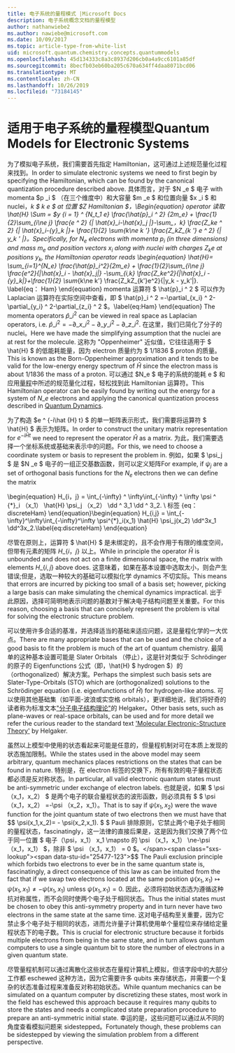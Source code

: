 ```yaml
---
title: 电子系统的量程模式 |Microsoft Docs
description: 电子系统概念文档的量程模型
author: nathanwiebe2
ms.author: nawiebe@microsoft.com
ms.date: 10/09/2017
ms.topic: article-type-from-white-list
uid: microsoft.quantum.chemistry.concepts.quantummodels
ms.openlocfilehash: 45d134333c8a3c8937d206cb0a4a9cc6101a85df
ms.sourcegitcommit: 8becfb03eb60ba205c670a634ff4daa8071bcd06
ms.translationtype: MT
ms.contentlocale: zh-CN
ms.lasthandoff: 10/26/2019
ms.locfileid: "73184145"
---
```

# <a name="quantum-models-for-electronic-systems"></a><span data-ttu-id="25477-103">适用于电子系统的量程模型</span><span class="sxs-lookup"><span data-stu-id="25477-103">Quantum Models for Electronic Systems</span></span>

<span data-ttu-id="25477-104">为了模拟电子系统，我们需要首先指定 Hamiltonian，这可通过上述规范量化过程来找到。</span><span class="sxs-lookup"><span data-stu-id="25477-104">In order to simulate electronic systems we need to first begin by specifying the Hamiltonian, which can be found by the canonical quantization procedure described above.</span></span>
<span data-ttu-id="25477-105">具体而言，对于 $N _e $ 电子 with momenta $p _i $ （在三个维度中）和大容量 $m _e $ 和位置向量 $x _i $ 和 nuclei，_k $ _k e $ at 位置 $Z Hamiltonian $，\Begin{equation} operator 读取 \hat{H} \Sum = $y {i = 1} ^ {N\__t_1_ e} \frac{\hat{p}\_i ^ 2} {2m\_e} + \frac{1}{2}\sum\_{i\ne j} \frac{e ^ 2} {| \hat{x}\_i-\hat{x}\_j |}-\sum\_，k} \frac{Z\_ke ^ 2} {| \hat{x}\_i-{y}\_k |}+ \frac{1}{2} \sum_{k\ne k '} \frac{Z\_kZ\_{k '} e ^ 2} {| y\_k ' |}。</span><span class="sxs-lookup"><span data-stu-id="25477-105">Specifically, for $N_e$ electrons with momenta $p_i$ (in three dimensions) and mass $m_e$  and position vectors $x_i$ along with nuclei with charges $Z_k e$ at positions $y_k$, the Hamiltonian operator reads \begin{equation} \hat{H}= \sum\_{i=1}^{N\_e} \frac{\hat{p}\_i^2}{2m\_e} + \frac{1}{2}\sum\_{i\ne j} \frac{e^2}{|\hat{x}\_i - \hat{x}\_j|} -\sum\_{i,k} \frac{Z\_ke^2}{|\hat{x}\_i - {y}\_k|}+\frac{1}{2} \sum_{k\ne k'} \frac{Z\_kZ\_{k'}e^2}{|y\_k - y\_k'|}.</span></span> <span data-ttu-id="25477-106">\label{eq： Ham} \end{equation} momenta 运算符 $ \hat{p}\_i ^ 2 $ 可以作为 Laplacian 运算符在实际空间中查看，即 $ \hat{p}\_i ^ 2 =-\partial\_{x\_i} ^ 2-\partial\_{y\_i} ^ 2-\partial\_{z\_i} ^ 2 $。</span><span class="sxs-lookup"><span data-stu-id="25477-106">\label{eq:Ham} \end{equation} The momenta operators $\hat{p}\_i^2$ can be viewed in real space as Laplacian operators, i.e. $\hat{p}\_i^2 = -\partial\_{x\_i}^2 - \partial\_{y\_i}^2 - \partial\_{z\_i}^2$.</span></span>
<span data-ttu-id="25477-107">在这里，我们已简化了分子的 nuclei。</span><span class="sxs-lookup"><span data-stu-id="25477-107">Here we have made the simplifying assumption that the nuclei are at rest for the molecule.</span></span>
<span data-ttu-id="25477-108">这称为 "Oppenheimer" 近似值，它往往适用于 $ \hat{H} $ 的低能耗能量，因为 electron 质量约为 $ 1/1836 $ proton 的质量。</span><span class="sxs-lookup"><span data-stu-id="25477-108">This is known as the Born-Oppenheimer approximation and it tends to be valid for the low-energy energy spectrum of $\hat{H}$ since the electron mass is about $1/1836$ the mass of a proton.</span></span>
<span data-ttu-id="25477-109">可以通过 $N\_e $ 电子的系统的能耗 e $ 和应用[量程](xref:microsoft.quantum.chemistry.concepts.quantumdynamics)中所述的规范量化过程，轻松找到此 Hamiltonian 运算符。</span><span class="sxs-lookup"><span data-stu-id="25477-109">This Hamiltonian operator can be easily found by writing out the energy for a system of $N\_e$ electrons and applying the canonical quantization process described in [Quantum Dynamics](xref:microsoft.quantum.chemistry.concepts.quantumdynamics).</span></span>

<span data-ttu-id="25477-110">为了构造 $e ^ {-i\hat {H} t} $ 的单一矩阵表示形式，我们需要将运算符 $ \hat{H} $ 表示为矩阵。</span><span class="sxs-lookup"><span data-stu-id="25477-110">In order to construct the unitary matrix representation for $e^{-i\hat{H} t}$ we need to represent the operator $\hat{H}$ as a matrix.</span></span>
<span data-ttu-id="25477-111">为此，我们需要选择一个坐标系统或基础来表示中的问题。</span><span class="sxs-lookup"><span data-stu-id="25477-111">For this, we need to choose a coordinate system or basis to represent the problem in.</span></span>
<span data-ttu-id="25477-112">例如，如果 $ \psi_j $ 是 $N _e $ 电子的一组正交基数函数，则可以定义矩阵</span><span class="sxs-lookup"><span data-stu-id="25477-112">For example, if $\psi_j$ are a set of orthogonal basis functions for the $N_e$ electrons then we can define the matrix</span></span>

<span data-ttu-id="25477-113">\begin{equation} H\_{i，j} = \int\_{-\infty} ^ \infty\int\_{-\infty} ^ \infty \psi ^ {\*}\_i （x\_1） \hat{H} \psi\_j （x\_2） \dd ^ 3\_1 \dd ^ 3\_2. \ 标签 {eq： discreteHam} \end{equation}</span><span class="sxs-lookup"><span data-stu-id="25477-113">\begin{equation} H\_{i,j} = \int\_{-\infty}^\infty\int\_{-\infty}^\infty \psi^{\*}\_i(x\_1) \hat{H} \psi\_j(x\_2) \dd^3x\_1 \dd^3x\_2.\label{eq:discreteHam} \end{equation}</span></span>

<span data-ttu-id="25477-114">尽管在原则上，运算符 $ \hat{H} $ 是未绑定的，且不会作用于有限的维度空间，但带有元素的矩阵 $H\_\{i，j\}$ 以上。</span><span class="sxs-lookup"><span data-stu-id="25477-114">While in principle the operator $\hat{H}$ is unbounded and does not act on a finite dimensional space, the matrix with elements $H\_\{i,j\}$ above does.</span></span>
<span data-ttu-id="25477-115">这意味着，如果在基本设置中选取太小，则会产生错误;但是，选取一种较大的基础可以模拟化学 dynamics 不切实际。</span><span class="sxs-lookup"><span data-stu-id="25477-115">This means that errors are incurred by picking too small of a basis set; however, picking a large basis can make simulating the chemical dynamics impractical.</span></span>
<span data-ttu-id="25477-116">出于此原因，选择可简明地表示问题的基数对于解决电子结构问题至关重要。</span><span class="sxs-lookup"><span data-stu-id="25477-116">For this reason, choosing a basis that can concisely represent the problem is vital for solving the electronic structure problem.</span></span>

<span data-ttu-id="25477-117">可以使用许多合适的基准，并选择适当的基础来适应问题，这是量程化学的一大优点。</span><span class="sxs-lookup"><span data-stu-id="25477-117">There are many appropriate bases that can be used and the choice of a good basis to fit the problem is much of the art of quantum chemistry.</span></span>
<span data-ttu-id="25477-118">最简单的这种基本设置可能是 Slater Orbitals （停止），这是针对类似于 Schrödinger 的原子的 Eigenfunctions 公式（即，\hat{H} $ hydrogen $）的（orthogonalized）解决方案。</span><span class="sxs-lookup"><span data-stu-id="25477-118">Perhaps the simplest such basis sets are Slater-Type-Orbitals (STO) which are (orthogonalized) solutions to the Schrödinger equation (i.e. eigenfunctions of $\hat{H}$) for hydrogen-like atoms.</span></span>
<span data-ttu-id="25477-119">可以使用其他基础集（如平面-波浪或实空格 orbitals），更详细地说，我们将好奇的读者称为标准文本["分子电子结构理论"](https://onlinelibrary.wiley.com/doi/book/10.1002/9781119019572)的 Helgaker。</span><span class="sxs-lookup"><span data-stu-id="25477-119">Other basis sets, such as plane-waves or real-space orbitals, can be used and for more detail we refer the curious reader to the standard text ['Molecular Electronic-Structure Theory'](https://onlinelibrary.wiley.com/doi/book/10.1002/9781119019572) by Helgaker.</span></span>

<span data-ttu-id="25477-120">虽然以上模型中使用的状态看起来可能是任意的，但量程机制对可在本质上发现的状态施加限制。</span><span class="sxs-lookup"><span data-stu-id="25477-120">While the states used in the above model may seem arbitrary, quantum mechanics places restrictions on the states that can be found in nature.</span></span>
<span data-ttu-id="25477-121">特别是，在 electron 标签的交换下，所有有效的电子量程状态都必须是反对称状态。</span><span class="sxs-lookup"><span data-stu-id="25477-121">In particular, all valid electronic quantum states must be anti-symmetric under exchange of electron labels.</span></span>
<span data-ttu-id="25477-122">也就是说，如果 $ \psi （x_1，x_2） $ 是两个电子的联合量程状态的波形函数，则必须具有 $ $ \psi （x_1，x_2） =-\psi （x_2，x_1）。</span><span class="sxs-lookup"><span data-stu-id="25477-122">That is to say if $\psi(x_1,x_2)$ were the wave function for the joint quantum state of two electrons then we must have that $$ \psi(x_1,x_2)= - \psi(x_2,x_1).</span></span>
<span data-ttu-id="25477-123">$ $ Pauli 排除原则，它禁止两个电子处于相同的量程状态，fascinatingly，这一法律的直接后果是，这是因为我们交换了两个位于同一位置 $ 电子（\psi，x_1） x_1 \mapsto 的 \psi （x_1，x_1） \ne-\psi （x_1，x_1） $，除非 $ \psi （x_1，x_1） = 0 $。</span><span class="sxs-lookup"><span data-stu-id="25477-123">$$ The Pauli exclusion principle which forbids two electrons to ever be in the same quantum state is, fascinatingly, a direct consequence of this law as can be intuited from the fact that if we swap two electrons located at the same position $\psi(x_1,x_1)\mapsto \psi(x_1,x_1) \ne -\psi(x_1,x_1)$ unless $\psi(x_1,x_1)=0$.</span></span>
<span data-ttu-id="25477-124">因此，必须将初始状态选为遵循这种抗对称属性，而不会同时使两个电子处于相同状态。</span><span class="sxs-lookup"><span data-stu-id="25477-124">Thus the initial states must be chosen to obey this anti-symmetry property and in turn never have two electrons in the same state at the same time.</span></span>
<span data-ttu-id="25477-125">这对电子结构至关重要，因为它禁止多个电子处于相同的状态，进而允许量子计算机使用单个量程位来存储给定量程状态下的电子数。</span><span class="sxs-lookup"><span data-stu-id="25477-125">This is crucial for electronic structure because it forbids multiple electrons from being in the same state, and in turn allows quantum computers to use a single quantum bit to store the number of electrons in a given quantum state.</span></span>

<span data-ttu-id="25477-126">尽管量程机制可以通过离散化这些状态在量程计算机上模拟，但该字段中的大部分工作都 eschewed 这种方法，因为它需要许多 qubits 来存储状态，并需要一个复杂的状态准备过程来准备反对称初始状态。</span><span class="sxs-lookup"><span data-stu-id="25477-126">While quantum mechanics can be simulated on a quantum computer by discretizing these states, most work in the field has eschewed this approach because it requires many qubits to store the states and needs a complicated state preparation procedure to prepare an anti-symmetric initial state.</span></span>
<span data-ttu-id="25477-127">幸运的是，这些问题可以通过从不同的角度查看模拟问题来 sidestepped。</span><span class="sxs-lookup"><span data-stu-id="25477-127">Fortunately though, these problems can be sidestepped by viewing the simulation problem from a different perspective.</span></span>

